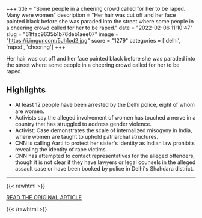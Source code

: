 +++
title = "Some people in a cheering crowd called for her to be raped. Many were women"
description = "Her hair was cut off and her face painted black before she was paraded into the street where some people in a cheering crowd called for her to be raped."
date = "2022-02-06 11:10:47"
slug = "61ffac9635b1b76deb1aee07"
image = "https://i.imgur.com/5Jh1od2.jpg"
score = "1279"
categories = ['delhi', 'raped', 'cheering']
+++

Her hair was cut off and her face painted black before she was paraded into the street where some people in a cheering crowd called for her to be raped.

## Highlights

- At least 12 people have been arrested by the Delhi police, eight of whom are women.
- Activists say the alleged involvement of women has touched a nerve in a country that has struggled to address gender violence.
- Activist: Case demonstrates the scale of internalized misogyny in India, where women are taught to uphold patriarchal structures.
- CNN is calling Aarti to protect her sister's identity as Indian law prohibits revealing the identity of rape victims.
- CNN has attempted to contact representatives for the alleged offenders, though it is not clear if they have lawyers or legal counsels in the alleged assault case or have been booked by police in Delhi's Shahdara district.

---

{{< rawhtml >}}
  <p class="article-category">
    <a target="_blank" href="https://www.cnn.com/2022/02/04/india/india-delhi-rape-victim-shamed-intl-dst-hnk/index.html">READ THE ORIGINAL ARTICLE</a>
  </p>
{{< /rawhtml >}}
